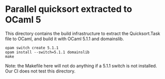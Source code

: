 # Parallel quicksort extracted to OCaml 5

This directory contains the build infrastructure to extract the Quicksort.Task file to OCaml, and build it with OCaml 5.1.1 and domainslib.

```shell
opam switch create 5.1.1
opam install --switch=5.1.1 domainslib
make
```

Note: the Makefile here will not do anything if a 5.1.1 switch
is not installed. Our CI does not test this directory.
